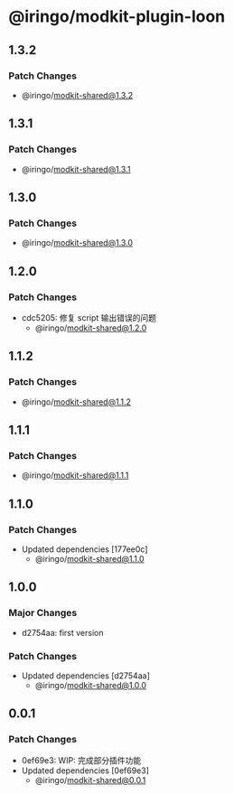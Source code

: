 # @iringo/modkit-plugin-loon

## 1.3.2

### Patch Changes

- @iringo/modkit-shared@1.3.2

## 1.3.1

### Patch Changes

- @iringo/modkit-shared@1.3.1

## 1.3.0

### Patch Changes

- @iringo/modkit-shared@1.3.0

## 1.2.0

### Patch Changes

- cdc5205: 修复 script 输出错误的问题
  - @iringo/modkit-shared@1.2.0

## 1.1.2

### Patch Changes

- @iringo/modkit-shared@1.1.2

## 1.1.1

### Patch Changes

- @iringo/modkit-shared@1.1.1

## 1.1.0

### Patch Changes

- Updated dependencies [177ee0c]
  - @iringo/modkit-shared@1.1.0

## 1.0.0

### Major Changes

- d2754aa: first version

### Patch Changes

- Updated dependencies [d2754aa]
  - @iringo/modkit-shared@1.0.0

## 0.0.1

### Patch Changes

- 0ef69e3: WIP: 完成部分插件功能
- Updated dependencies [0ef69e3]
  - @iringo/modkit-shared@0.0.1
